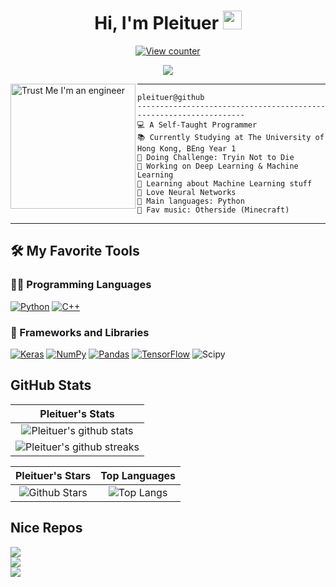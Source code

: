 <!-- Template from Vishal Maurya - https://github.com/durgeshsamariya/awesome-github-profile-readme-templates/edit/master/templates/I-am-vishalmaurya.md -->

<h1 align='center'>
  Hi, I'm Pleituer
  <image src="https://media.giphy.com/media/hvRJCLFzcasrR4ia7z/giphy.gif" width="30">
</h1>

  <p align="center"><a href=""><img alt="View counter" src="https://komarev.com/ghpvc/?username=pleituer&style=for-the-badge"></a></p>

<!-- Typing SVG by DenverCoder1 - https://github.com/DenverCoder1/readme-typing-svg -->
<p align="center">
  <a href="https://github.com/DenverCoder1/readme-typing-svg"><img src="https://readme-typing-svg.herokuapp.com?lines=Computer+Science+Student;HKU+Student;Slacker;Likes+AI+and+Machiner+Learning;Focusing+on+Deep+learning;Always+learning+new+things;Always+re-inventing+the+wheel&center=true&width=380&height=45"></a>
</p>

<!-- Image from - https://www.facebook.com/EngineerFunnyTshirts/ -->
<image align="left" src="https://scontent-hkt1-2.xx.fbcdn.net/v/t39.30808-6/326706851_3425902967688574_743252961997797095_n.png?_nc_cat=106&ccb=1-7&_nc_sid=09cbfe&_nc_ohc=cvwBCOTOD4kAX9hA5Tj&_nc_ht=scontent-hkt1-2.xx&oh=00_AfA1MgDplChW9dQiOFLF-mWVy5hhX2hnZdfmrCaVx3nF3g&oe=63F93145" alt="Trust Me I'm an engineer" width="200"/>
<hr>

```
pleituer@github
------------------------------------------------------------------
💻 A Self-Taught Programmer
📚 Currently Studying at The University of Hong Kong, BEng Year 1
📝 Doing Challenge: Tryin Not to Die
🔭 Working on Deep Learning & Machine Learning
🌱 Learning about Machine Learning stuff
💖 Love Neural Networks
🌟 Main languages: Python
🎵 Fav music: Otherside (Minecraft)
```

<hr>

## 🛠️ My Favorite Tools

### 👨‍💻 Programming Languages

<p>
  <a href="https://github.com/search?q=user%3Apleituer+is%3Arepo+language%3Apython"><img alt="Python" src="https://img.shields.io/badge/-Python-black?logo=Python&style=dev"></a>
  <a href="https://github.com/search?q=user%3Apleituer+is%3Arepo+language%3Acpp"><img alt="C++" src="https://img.shields.io/badge/-c++-black?logo=c%2B%2B&style=dev"></a>
</p>

### 🧰 Frameworks and Libraries

<p>
    <a href="#"><img alt="Keras" src="https://img.shields.io/badge/-keras-black?logo=keras&style=dev"></a>
    <a href="#"><img alt="NumPy" src="https://img.shields.io/badge/-numpy-black?logo=numpy&style=dev"></a>
    <a href="#"><img alt="Pandas" src="https://img.shields.io/badge/-pandas-black?logo=pandas&style=dev"></a>
    <a href="#"><img alt="TensorFlow" src="https://img.shields.io/badge/-tensorflow-black?logo=tensorflow&style=dev"></a>
    <a hred="#"><img alt="Scipy" src="https://img.shields.io/badge/-scipy-black?logo=scipy&style=dev"></a>
</p>

## GitHub Stats


|                                                                     Pleituer's Stats                                                                     |
|:------------------------------------------------------------------------------------------------------------------------------------------------------:|
| ![Pleituer's github stats](https://github-readme-stats.vercel.app/api?username=pleituer&show_icons=true&theme=algolia)              |
| ![Pleituer's github streaks](https://github-readme-streak-stats.herokuapp.com/?user=pleituer&show_icons=true&theme=algolia)         |
    

|                                                                                                      Pleituer's Stars                                                                                                       |                                                           Top Languages                                                           |      
|:-------------------------------------------------------------------------------------------------------------------------------------------------------------------------------------------------------------------------:|:---------------------------------------------------------------------------------------------------------------------------------:|
| ![Github Stars](https://github-readme-stats.vercel.app/api?username=pleituer&show_icons=true&locale=en&count_private=true&hide_rank=true&custom_title=My%20GitHub%20Stats&disable_animations=true&theme=algolia) | ![Top Langs](https://github-readme-stats.vercel.app/api/top-langs/?username=pleituer&langs_count=8&theme=algolia&layout=compact) |

## Nice Repos

<p>
  <a href="https://github.com/pleituer/neuralNet"><img src="https://github-readme-stats.vercel.app/api/pin/?username=pleituer&repo=neuralNet&theme=algolia"/></a><br>
  <a href="https://github.com/pleituer/Tic-Tac-Toe-AI"><img src="https://github-readme-stats.vercel.app/api/pin/?username=pleituer&repo=Tic-Tac-Toe-AI&theme=algolia"/></a><br>
  <a href="https://github.com/pleituer/Calculus-Cheat-Sheet"><img src="https://github-readme-stats.vercel.app/api/pin/?username=pleituer&repo=Calculus-Cheat-Sheet&theme=algolia"/></a><br>
  </p>
  
<!--
**pleituer/pleituer** is a ✨ _special_ ✨ repository because its `README.md` (this file) appears on your GitHub profile.

Here are some ideas to get you started:

- 🔭 I’m currently working on ...
- 🌱 I’m currently learning ...
- 👯 I’m looking to collaborate on ...
- 🤔 I’m looking for help with ...
- 💬 Ask me about ...
- 📫 How to reach me: ...
- 😄 Pronouns: ...
- ⚡ Fun fact: ...
-->
